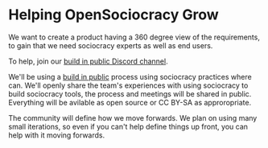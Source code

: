 # Helping OpenSociocracy Grow

We want to create a product having a 360 degree view of the requirements, to gain that we need sociocracy experts as well as end users. 

To help, join our [build in public Discord channel](https://discord.gg/MSY9Yhss). 

We'll be using a [build in public](/about-us/why-build-in-public/) process using sociocracy practices where can. We'll openly share the team's experiences with using sociocracy to build sociocracy tools, the process and meetings will be shared in public. Everything will be avilable as open source or CC BY-SA as approropriate.

The community will define how we move forwards. We plan on using many small iterations, so even if you can't help define things up front, you can help with it moving forwards.